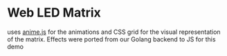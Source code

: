 # Web LED Matrix

uses [anime.js](https://animejs.com/) for the animations and CSS grid for the visual representation of the matrix. Effects were ported from our Golang backend to JS for this demo
